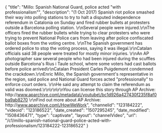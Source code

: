 {
    "title": "Millo: Spanish National Guard, police acted \"with professionalism\"",
    "description": "(1 Oct 2017) Spanish riot police smashed their way into polling stations to try to halt a disputed independence referendum in Catalonia on Sunday and fired rubber bullets at protesters outside a Barcelona polling station. \r\nSeveral people were injured.\r\nThe officers fired the rubber bullets while trying to clear protesters who were trying to prevent National Police cars from leaving after police confiscated ballot boxes from the voting centre. \r\nThe Spanish government has ordered police to stop the voting process, saying it was illegal.\r\nCatalan officials said 38 people were treated for mostly minor injuries. \r\nAn AP photographer saw several people who had been injured during the scuffles outside Barcelona's Rius i Taule school, where some voters had cast ballots before police arrived\r\nCatalan President Carles Puigdemont condemned the crackdown.\r\nEnric Millo, the Spanish government's representative in the region, said police and National Guard forces acted \"professionally\" to enforce court orders. \r\nHe said any attempt to claim the referendum as valid was doomed.\r\n\r\n\r\nYou can license this story through AP Archive: http:\/\/www.aparchive.com\/metadata\/youtube\/bc1d926a427430f235f8af0ba9ab8270 \r\nFind out more about AP Archive: http:\/\/www.aparchive.com\/HowWeWork",
    "channelid": "123184222",
    "videoid": "123186522",
    "date_created": "1507295245",
    "date_modified": "1508436471",
    "type": "captivate",
    "layout": "channelVideo",
    "url": "\/c1\/millo-spanish-national-guard-police-acted-with-professionalism\/123184222-123186522"
}